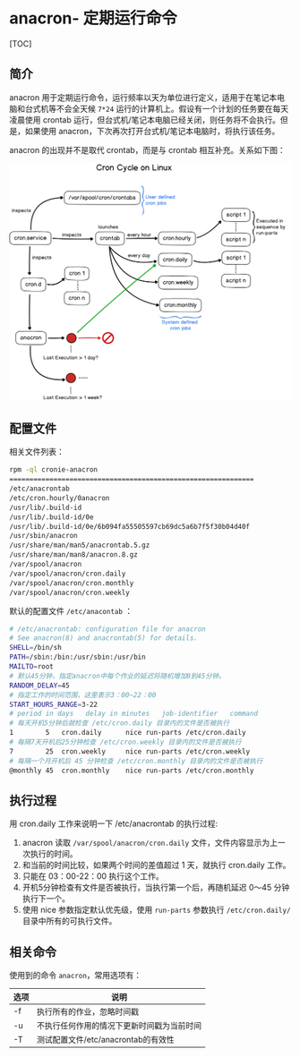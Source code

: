 # anacron- 定期运行命令

[TOC]

## 简介

anacron 用于定期运行命令，运行频率以天为单位进行定义，适用于在笔记本电脑和台式机等不会全天候 `7*24` 运行的计算机上。假设有一个计划的任务要在每天凌晨使用 crontab 运行，但台式机/笔记本电脑已经关闭，则任务将不会执行。但是，如果使用 anacron，下次再次打开台式机/笔记本电脑时，将执行该任务。

anacron 的出现并不是取代 crontab，而是与 crontab 相互补充。关系如下图：

![](../../../Image/a/anacron.png)

## 配置文件

相关文件列表：

```bash
rpm -ql cronie-anacron
=============================================================
/etc/anacrontab
/etc/cron.hourly/0anacron
/usr/lib/.build-id
/usr/lib/.build-id/0e
/usr/lib/.build-id/0e/6b094fa55505597cb69dc5a6b7f5f30b04d40f
/usr/sbin/anacron
/usr/share/man/man5/anacrontab.5.gz
/usr/share/man/man8/anacron.8.gz
/var/spool/anacron
/var/spool/anacron/cron.daily
/var/spool/anacron/cron.monthly
/var/spool/anacron/cron.weekly
```

默认的配置文件 `/etc/anacontab` ：

```bash
# /etc/anacrontab: configuration file for anacron
# See anacron(8) and anacrontab(5) for details.
SHELL=/bin/sh
PATH=/sbin:/bin:/usr/sbin:/usr/bin
MAILTO=root
# 默认45分钟，指定anacron中每个作业的延迟将随机增加0到45分钟。
RANDOM_DELAY=45
# 指定工作的时间范围，这里表示3：00~22：00
START_HOURS_RANGE=3-22
# period in days   delay in minutes   job-identifier   command
# 每天开机5分钟后就检查 /etc/cron.daily 目录内的文件是否被执行
1        5   cron.daily      nice run-parts /etc/cron.daily
# 每隔7天开机后25分钟检查 /etc/cron.weekly 目录内的文件是否被执行
7        25  cron.weekly     nice run-parts /etc/cron.weekly
# 每隔一个月开机后 45 分钟检查 /etc/cron.monthly 目录内的文件是否被执行
@monthly 45  cron.monthly    nice run-parts /etc/cron.monthly
```

## 执行过程

用 cron.daily 工作来说明一下 /etc/anacrontab 的执行过程:

1. anacron 读取 `/var/spool/anacron/cron.daily` 文件，文件内容显示为上一次执行的时间。
2. 和当前的时间比较，如果两个时间的差值超过 1 天，就执行 cron.daily 工作。
3. 只能在 03：00-22：00 执行这个工作。
4. 开机5分钟检查有文件是否被执行，当执行第一个后，再随机延迟 0～45 分钟执行下一个。
5. 使用 nice 参数指定默认优先级，使用 `run-parts` 参数执行 `/etc/cron.daily/` 目录中所有的可执行文件。

## 相关命令

使用到的命令 `anacron`，常用选项有：

| 选项 | 说明                                       |
| ---- | ------------------------------------------ |
| -f   | 执行所有的作业，忽略时间戳                 |
| -u   | 不执行任何作用的情况下更新时间戳为当前时间 |
| -T   | 测试配置文件/etc/anacrontab的有效性        |
